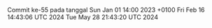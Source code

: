 Commit ke-55 pada tanggal Sun Jan 01 14:00 2023 +0100
Fri Feb 16 14:43:06 UTC 2024
Tue May 28 21:43:20 UTC 2024
